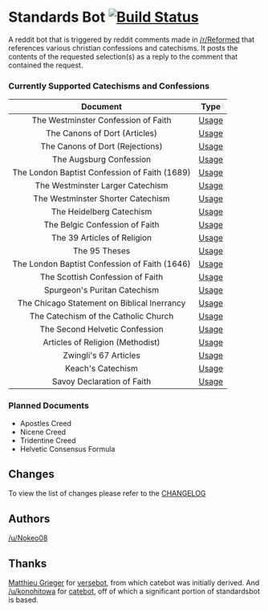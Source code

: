 # Standards Bot [![Build Status](https://travis-ci.org/Nokeo08/standardsbot.svg?branch=master)](https://travis-ci.org/Nokeo08/standardsbot)
A reddit bot that is triggered by reddit comments made in [/r/Reformed](https://www.reddit.com/r/reformed) that references various christian confessions and catechisms. It posts the contents of the requested selection(s) as a reply to the comment that contained the request.


### Currently Supported Catechisms and Confessions
|                    Document                   |               Type               |
|:---------------------------------------------:|:--------------------------------:|
|      The Westminster Confession of Faith      |    [Usage](docs/usage.md#wcf)    |
|         The Canons of Dort (Articles)         |    [Usage](docs/usage.md#cda)    |
|        The Canons of Dort (Rejections)        |    [Usage](docs/usage.md#cdr)    |
|            The Augsburg Confession            |    [Usage](docs/usage.md#ac)     |
| The London Baptist Confession of Faith (1689) | [Usage](docs/usage.md#lbcf-1689) |
|        The Westminster Larger Catechism       |    [Usage](docs/usage.md#wlc)    |
|       The Westminster Shorter Catechism       |    [Usage](docs/usage.md#wsc)    |
|            The Heidelberg Catechism           |    [Usage](docs/usage.md#hc)     |
|         The Belgic Confession of Faith        |    [Usage](docs/usage.md#bcf)    |
|          The 39 Articles of Religion          |    [Usage](docs/usage.md#39a)    |
|                 The 95 Theses                 |    [Usage](docs/usage.md#95t)    |
| The London Baptist Confession of Faith (1646) | [Usage](docs/usage.md#lbcf-1646) |
|        The Scottish Confession of Faith       |    [Usage](docs/usage.md#scots)  |
|          Spurgeon's Puritan Catechism         |    [Usage](docs/usage.md#spc)    |
|  The Chicago Statement on Biblical Inerrancy  |    [Usage](docs/usage.md#csbi)   |
|      The Catechism of the Catholic Church     |    [Usage](docs/usage.md#ccc)    |
|         The Second Helvetic Confession        |    [Usage](docs/usage.md#shc)    |
|        Articles of Religion (Methodist)       |    [Usage](docs/usage.md#arm)    |
|             Zwingli's 67 Articles             |    [Usage](docs/usage.md#z67a)   |
|               Keach's Catechism               |    [Usage](docs/usage.md#kc)     |
|           Savoy Declaration of Faith          |    [Usage](docs/usage.md#sdf)    |

	
### Planned Documents
* Apostles Creed
* Nicene Creed
* Tridentine Creed
* Helvetic Consensus Formula

## Changes
To view the list of changes please refer to the [CHANGELOG](docs/CHANGELOG.md)

## Authors
[/u/Nokeo08](http://reddit.com/u/nokeo08)

## Thanks
[Matthieu Grieger](http://www.reddit.com/u/mgrieger) for [versebot](https://github.com/matthieugrieger/versebot), from which catebot was initially derived. And [/u/konohitowa](https://www.reddit.com/user/kono_hito_wa) for [catebot](https://github.com/konohitowa/catebot), off of which a significant portion of standardsbot is based.
